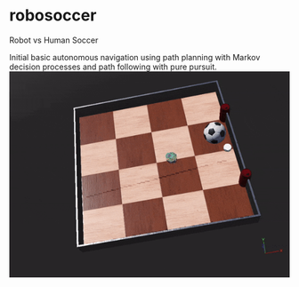 # robosoccer
Robot vs Human Soccer


Initial basic autonomous navigation using path planning with Markov decision processes and path following with pure pursuit.
<img src="https://github.com/douglashuangg/robosoccer/blob/main/PurePursuit.gif" alt="GIF" style="max-width: 100%;">
